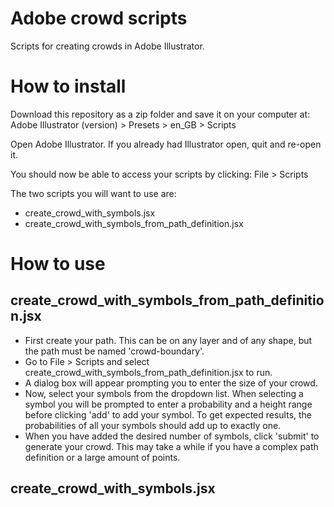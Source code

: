 # Adobe crowd scripts
Scripts for creating crowds in Adobe Illustrator.

# How to install
Download this repository as a zip folder and save it on your computer at: 
Adobe Illustrator (version) > Presets > en_GB > Scripts

Open Adobe Illustrator. If you already had Illustrator open, quit and re-open it.

You should now be able to access your scripts by clicking: 
File > Scripts

The two scripts you will want to use are:
 - create_crowd_with_symbols.jsx
 - create_crowd_with_symbols_from_path_definition.jsx

# How to use
## create_crowd_with_symbols_from_path_definition.jsx

 - First create your path. This can be on any layer and of any shape, but the path must be named 'crowd-boundary'.
 - Go to File > Scripts and select create_crowd_with_symbols_from_path_definition.jsx to run.
 - A dialog box will appear prompting you to enter the size of your crowd.
 - Now, select your symbols from the dropdown list. When selecting a symbol you will be prompted to enter a probability and a height range before clicking 'add' to add your symbol. To get expected results, the probabilities of all your symbols should add up to exactly one.
 - When you have added the desired number of symbols, click 'submit' to generate your crowd. This may take a while if you have a complex path definition or a large amount of points.
 
## create_crowd_with_symbols.jsx



